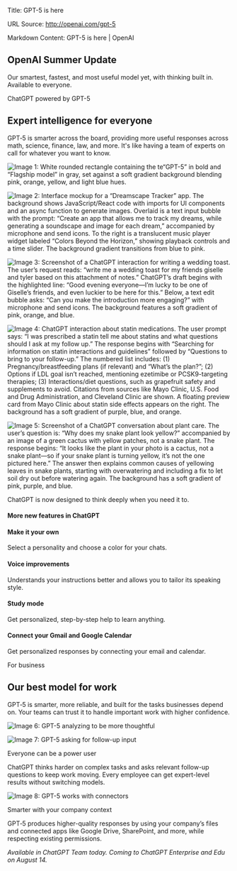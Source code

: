 Title: GPT-5 is here

URL Source: http://openai.com/gpt-5

Markdown Content:
GPT-5 is here | OpenAI

OpenAI Summer Update
--------------------

Our smartest, fastest, and most useful model yet, with thinking built in. Available to everyone.

ChatGPT powered by GPT-5

Expert intelligence for everyone
--------------------------------

GPT‑5 is smarter across the board, providing more useful responses across math, science, finance, law, and more. It's like having a team of experts on call for whatever you want to know.

![Image 1: White rounded rectangle containing the te“GPT-5” in bold and “Flagship model” in gray, set against a soft gradient background blending pink, orange, yellow, and light blue hues.](https://images.ctfassets.net/kftzwdyauwt9/1L8YG0N2Cuz0ZBhqaI3tVo/1b2a7535290c5fafb6b4b38e6b65e3e9/P2_1__1_.png?w=3840&q=90&fm=webp)

![Image 2: Interface mockup for a “Dreamscape Tracker” app. The background shows JavaScript/React code with imports for UI components and an async function to generate images. Overlaid is a text input bubble with the prompt: “Create an app that allows me to track my dreams, while generating a soundscape and image for each dream,” accompanied by microphone and send icons. To the right is a translucent music player widget labeled “Colors Beyond the Horizon,” showing playback controls and a time slider. The background gradient transitions from blue to pink.](https://images.ctfassets.net/kftzwdyauwt9/3F51QiHhmCkNO78zjA7XQo/d057912a473afd0b69e5f8893e03d190/P2_2.png?w=3840&q=90&fm=webp)

![Image 3: Screenshot of a ChatGPT interaction for writing a wedding toast. The user’s request reads: “write me a wedding toast for my friends giselle and tyler based on this attachment of notes.” ChatGPT’s draft begins with the highlighted line: “Good evening everyone—I’m lucky to be one of Giselle’s friends, and even luckier to be here for this.” Below, a text edit bubble asks: “Can you make the introduction more engaging?” with microphone and send icons. The background features a soft gradient of pink, orange, and blue.](https://images.ctfassets.net/kftzwdyauwt9/2JMytzYCrZ812fHIdVH6ZP/576c4fd02075faf463dd47ee187be0e8/P2_3.png?w=3840&q=90&fm=webp)

![Image 4: ChatGPT interaction about statin medications. The user prompt says: “I was prescribed a statin tell me about statins and what questions should I ask at my follow up.” The response begins with “Searching for information on statin interactions and guidelines” followed by “Questions to bring to your follow-up.” The numbered list includes: (1) Pregnancy/breastfeeding plans (if relevant) and “What’s the plan?”; (2) Options if LDL goal isn’t reached, mentioning ezetimibe or PCSK9-targeting therapies; (3) Interactions/diet questions, such as grapefruit safety and supplements to avoid. Citations from sources like Mayo Clinic, U.S. Food and Drug Administration, and Cleveland Clinic are shown. A floating preview card from Mayo Clinic about statin side effects appears on the right. The background has a soft gradient of purple, blue, and orange.](https://images.ctfassets.net/kftzwdyauwt9/71gghNMX6ttuVHb2LumwQL/e440b761320ccdada3a9bd2198ae4f03/P2_4.png?w=3840&q=90&fm=webp)

![Image 5: Screenshot of a ChatGPT conversation about plant care. The user’s question is: “Why does my snake plant look yellow?” accompanied by an image of a green cactus with yellow patches, not a snake plant. The response begins: “It looks like the plant in your photo is a cactus, not a snake plant—so if your snake plant is turning yellow, it’s not the one pictured here.” The answer then explains common causes of yellowing leaves in snake plants, starting with overwatering and including a fix to let soil dry out before watering again. The background has a soft gradient of pink, purple, and blue.](https://images.ctfassets.net/kftzwdyauwt9/1WElPDuQVjLsnN6GfBfTXd/88474072bbfbda90ce6ad66ce81065cf/P2_5.png?w=3840&q=90&fm=webp)

ChatGPT is now designed to think deeply when you need it to.

#### More new features in ChatGPT

#### Make it your own

Select a personality and choose a color for your chats.

#### Voice improvements

Understands your instructions better and allows you to tailor its speaking style.

#### Study mode

Get personalized, step-by-step help to learn anything.

#### Connect your Gmail and Google Calendar

Get personalized responses by connecting your email and calendar.

For business

Our best model for work
-----------------------

GPT‑5 is smarter, more reliable, and built for the tasks businesses depend on. Your teams can trust it to handle important work with higher confidence.

![Image 6: GPT-5 analyzing to be more thoughtful](https://images.ctfassets.net/kftzwdyauwt9/4ALfxVdPzE2np77Brw0IcR/051c927eeaf0f776aa8173d8adb2e9ec/Business_1.png?w=3840&q=90&fm=webp)

![Image 7: GPT-5 asking for follow-up input](https://images.ctfassets.net/kftzwdyauwt9/56zhFebELMHySA0sKoOUTc/9196ce690a991bf174254711d07a74ff/Business_2__1_.png?w=3840&q=90&fm=webp)

Everyone can be a power user

ChatGPT thinks harder on complex tasks and asks relevant follow-up questions to keep work moving. Every employee can get expert-level results without switching models.

![Image 8: GPT-5 works with connectors](https://images.ctfassets.net/kftzwdyauwt9/0U2iwmG6O98BdDgDrmszL/43f88029317e35f81b1c0b6e66f66270/Business_3.png?w=3840&q=90&fm=webp)

Smarter with your company context

GPT‑5 produces higher-quality responses by using your company’s files and connected apps like Google Drive, SharePoint, and more, while respecting existing permissions.

_Available in ChatGPT Team today. Coming to ChatGPT Enterprise and Edu on August 14._